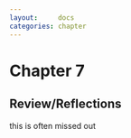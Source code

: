 ```yaml
---
layout:     docs
categories: chapter
---
```


# Chapter 7

## Review/Reflections

this is often missed out